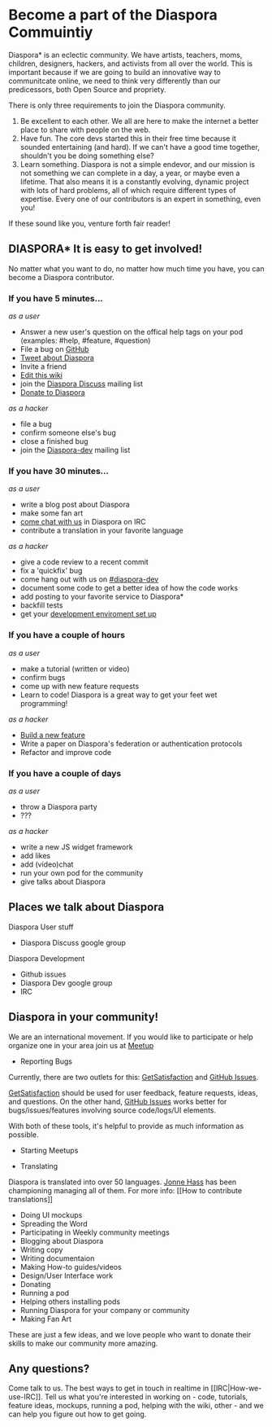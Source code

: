 # Become a part of the Diaspora Commuintiy 

Diaspora\* is an eclectic community.  We have
artists, teachers, moms, children, designers, hackers, and activists
from all over the world.  This is important because if we are going to
build an innovative way to communitcate online, we need to think very
differently than our predicessors, both Open Source and propriety.


There is only three requirements to join the Diaspora community.

1. Be excellent to each other.  We all are here to make the internet a
   better place to share with people on the web.
2. Have fun. The core devs started this in their free time because it
   sounded entertaining (and hard).  If we can't have a good time
together, shouldn't you be doing something else?
3. Learn something.  Diaspora is not a simple endevor, and our mission
   is not something we can complete in a day, a year, or maybe even a
lifetime.  That also means it is a constantly evolving, dynamic project
with lots of hard problems, all of which require different types of
expertise. Every one of our contributors is an expert in something, even
you!

If these sound like you, venture forth fair reader!



## DIASPORA\* It is easy to get involved!

No matter what you want to do, no matter how much time you have, you can
become a Diaspora contributor.  

### If you have 5 minutes...

*as a user* 

* Answer a new user's question on the offical help tags on your pod
  (examples: #help, #feature, #question)
* File a bug on [GitHub](Report-a-bug)
* [Tweet about Diaspora](http://twitter.com/home?status=Wow%2C%20the%20%23diaspora%20community%20is%20amazing!%20http%3A%2F%2Fbit.ly%2FeT7lzY)
* Invite a friend
* [Edit this wiki]()
* join the [Diaspora Discuss](https://groups.google.com/forum/#!forum/diaspora-discuss) mailing list
* [Donate to Diaspora](https://diasporaproject.org/donate)


*as a hacker*

* file a bug
* confirm someone else's bug
* close a finished bug
* join the [Diaspora-dev](https://groups.google.com/forum/#!forum/diaspora-dev) mailing list

### If you have 30 minutes...

*as a user* 

* write a blog post about Diaspora
* make some fan art
* [come chat with us](How-we-use-IRC) in Diaspora on IRC
* contribute a translation in your favorite language

*as a hacker*

* give a code review to a recent commit
* fix a 'quickfix' bug 
* come hang out with us on [#diaspora-dev](How-we-use-IRC)
* document some code to get a better idea of how the code works
* add posting to your favorite service to Diaspora\*
* backfill tests
* get your [development enviroment set up](Installation-Guides)


### If you have a couple of hours
*as a user*

* make a tutorial (written or video)
* confirm bugs
* come up with new feature requests
* Learn to code!  Diaspora is a great way to get your feet wet programming!

*as a hacker*

* [Build a new feature](Getting-Started-With-Contributing)
* Write a paper on Diaspora's federation or authentication protocols
* Refactor and improve code


### If you have a couple of days
*as a user*

* throw a Diaspora party
* ???

*as a hacker*

* write a new JS widget framework
* add likes 
* add (video)chat
* run your own pod for the community
* give talks about Diaspora








## Places we talk about Diaspora

Diaspora User stuff
* Diaspora Discuss google group

Diaspora Development
* Github issues
* Diaspora Dev google group
* IRC


## Diaspora in your community!

We are an international movement. If you would like to participate or help organize one in your area join us at [Meetup](https://meetup.com/Diaspora)


* Reporting Bugs

Currently, there are two outlets for this: [GetSatisfaction](https://getsatisfaction.com/) and [GitHub Issues](https://github.com/diaspora/diaspora/issues).

[GetSatisfaction](https://getsatisfaction.com/) should be used for user feedback, feature requests, ideas, and questions. 
On the other hand, [GitHub Issues](https://github.com/diaspora/diaspora/issues) works better for bugs/issues/features involving source code/logs/UI elements. 

With both of these tools, it's helpful to provide as much information as possible.

* Starting Meetups

* Translating

Diaspora is translated into over 50 languages. [Jonne Hass](https://github.com/MrZYX) has been championing managing all of them. For more info: [[How to contribute translations]]

* Doing UI mockups
* Spreading the Word
* Participating in Weekly community meetings
* Blogging about Diaspora
* Writing copy
* Writing documentaion
* Making How-to guides/videos
* Design/User Interface work
* Donating
* Running a pod
* Helping others installing pods
* Running Diaspora for your company or community
* Making Fan Art

These are just a few ideas, and we love people who want to donate their skills to make our community more amazing.


## Any questions?
Come talk to us. The best ways to get in touch in realtime in [[IRC|How-we-use-IRC]]. Tell us what you're interested in working on - code, tutorials,
feature ideas, mockups, running a pod, helping with the wiki, other - and we can help you
figure out how to get going.


